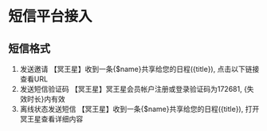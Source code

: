 # 短信平台接入

## 短信格式
1. 发送邀请
	【冥王星】收到一条{$name}共享给您的日程({title}), 点击以下链接查看URL
2. 发送短信验证码
	【冥王星】冥王星会员帐户注册或登录验证码为172681, {失效时长}内有效
3. 离线状态发送短信
	【冥王星】收到一条{$name}共享给您的日程({title}), 打开冥王星查看详细内容
